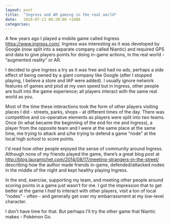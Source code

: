 ```yaml
---
layout: post
title:  "Ingress and AR gaming in the real world"
date:   2016-07-13 06:20:00 +1000
categories:
---
```

A few years ago I played a mobile game called Ingress <https://www.ingress.com/>. Ingress was interesting as it was developed by Google (now split into a separate company called Niantic) and required GPS and data to give players points for doing in-game actions, in the real world - “augmented reality” or AR.

I decided to give Ingress a try as it was free and had no ads, perhaps a side effect of being owned by a giant company like Google (after I stopped playing, I believe a store and IAP were added). I usually ignore network features of games and plod at my own speed but in Ingress, other people are built into the game experience; all players interact with the same real world as you.

Most of the time these interactions took the form of other players visiting places I did - streets, parks, shops - at different times of the day. There was competitive and co-operative elements as players were split into two teams. Once (in what became the beginning of the end for me and Ingress), a player from the opposite team and I were at the same place at the same time, me trying to attack and s/he trying to defend a game “node” at the local high school to score points.

I'd read how other people enjoyed the sense of community around Ingress. Although none of my friends played the game, there’s a great blog post at <http://blog.lauramichet.com/2014/08/17/meeting-strangers-in-the-street/> describing how the author made friends in-game, defended/attacked nodes in the middle of the night and kept healthy playing Ingress.

In the end, exercise, supporting my team, and meeting other people around scoring points in a game just wasn’t for me. I got the impression that to get better at the game I *had* to interact with other players, visit a ton of local “nodes” - often - and generally get over my embarrassment at my low-level character.

I don't have time for that. But perhaps I'll try the other game that Niantic makes - Pokémon Go.
